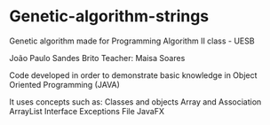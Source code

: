 # Genetic-algorithm-strings

Genetic algorithm made for Programming Algorithm II class - UESB

João Paulo Sandes Brito
Teacher: Maisa Soares

Code developed in order to demonstrate basic knowledge in Object Oriented Programming (JAVA)

It uses concepts such as:
    Classes and objects
    Array and Association
    ArrayList
    Interface
    Exceptions
    File
    JavaFX
